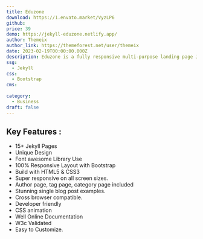 ```yaml
---
title: Eduzone
download: https://1.envato.market/VyzLP6
github: 
price: 39
demo: https://jekyll-eduzone.netlify.app/
author: Themeix
author_link: https://themeforest.net/user/themeix
date: 2023-02-19T00:00:00.000Z
description: Eduzone is a fully responsive multi-purpose landing page Jekyll theme.
ssg:
  - Jekyll
css:
  - Bootstrap
cms:
  
category:
  - Business
draft: false
---
```


## Key Features :

- 15+ Jekyll Pages
- Unique Design
- Font awesome Library Use
- 100% Responsive Layout with Bootstrap
- Build with HTML5 & CSS3
- Super responsive on all screen sizes.
- Author page, tag page, category page included
- Stunning single blog post examples.
- Cross browser compatible.
- Developer friendly
- CSS animation
- Well Online Documentation
- W3c Validated
- Easy to Customize.